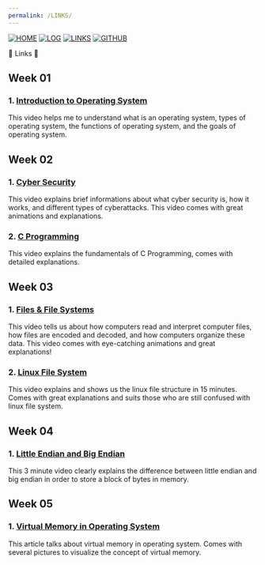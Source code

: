```yaml
---
permalink: /LINKS/
---
```


[![HOME](https://img.shields.io/badge/-HOME-C6DBDA?style=for-the-badge&logoColor=white)](https://amalianahda.github.io/os212/)
[![LOG](https://img.shields.io/badge/-LOG-FF96BA?style=for-the-badge&logoColor=white)](https://github.com/amalianahda/os212/blob/master/TXT/mylog.txt)
[![LINKS](https://img.shields.io/badge/-LINKS-55CBCD?style=for-the-badge&logoColor=white)](https://github.com/amalianahda/os212/blob/master/links.md)
[![GITHUB](https://img.shields.io/badge/GitHub-100000?style=for-the-badge&logo=github&logoColor=white)](https://github.com/amalianahda/os212/)

🔗 Links 🔗
## Week 01 
### 1. [Introduction to Operating System](https://youtu.be/vBURTt97EkA)
This video helps me to understand what is an operating system, types of operating system, the functions of operating system, and the goals of operating system.
## Week 02
### 1. [Cyber Security](https://www.youtube.com/watch?v=inWWhr5tnEA)
This video explains brief informations about what cyber security is, how it works, and different types of cyberattacks. This video comes with great animations and explanations.
### 2. [C Programming](https://www.youtube.com/watch?v=rLf3jnHxSmU&list=PLBlnK6fEyqRggZZgYpPMUxdY1CYkZtARR)
This video explains the fundamentals of C Programming, comes with detailed explanations.
## Week 03
### 1. [Files & File Systems](https://www.youtube.com/watch?v=KN8YgJnShPM)
This video tells us about how computers read and interpret computer files, how files are encoded and decoded, and how computers organize these data. This video comes with eye-catching animations and great explanations!
### 2. [Linux File System](https://www.youtube.com/watch?v=HbgzrKJvDRw)
This video explains and shows us the linux file structure in 15 minutes. Comes with great explanations and suits those who are still confused with linux file system.
## Week 04
### 1. [Little Endian and Big Endian](https://www.youtube.com/watch?v=T1C9Kj_78ek)
This 3 minute video clearly explains the difference between little endian and big endian in order to store a block of bytes in memory. 
## Week 05
### 1. [Virtual Memory in Operating System](https://www.geeksforgeeks.org/virtual-memory-in-operating-system/)
This article talks about virtual memory in operating system. Comes with several pictures to visualize the concept of virtual memory.

